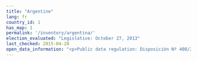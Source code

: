 ```yaml
---
title: "Argentine"
lang: fr
country_id: 1
has_map: 1
permalink: '/inventory/argentina/'
election_evaluated: "Legislative: October 27, 2013"
last_checked: 2015-04-28
open_data_information: "<p>Public data regulation: Disposición Nº 408/2013<br>Open government portal: <a target=_blank href=http://www.cij.gov.ar/gobiernoabierto/>http://www.cij.gov.ar/gobiernoabierto/</a><br>Open government partnership: <a target=_blank href=http://www.opengovpartnership.org/country/argentina>http://www.opengovpartnership.org/country/argentina</a></p>"
---
```

